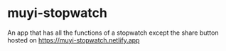 # muyi-stopwatch
An app that has all the functions of a stopwatch except the share button
hosted on https://muyi-stopwatch.netlify.app
